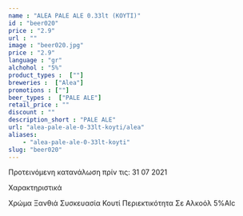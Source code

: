 ```yaml
---
name : "ALEA PALE ALE 0.33lt (ΚΟΥΤΙ)"
id : "beer020"
price : "2.9"
url : ""
image : "beer020.jpg"
price : "2.9"
language : "gr"
alchohol : "5%"
product_types :  [""]
breweries :  ["Alea"]
promotions : [""]
beer_types :  ["PALE ALE"]
retail_price : ""
discount : ""
description_short : "PALE ALE"
url: "alea-pale-ale-0-33lt-koyti/alea"
aliases: 
    - "alea-pale-ale-0-33lt-koyti"
slug: "beer020"
---
```


Προτεινόμενη κατανάλωση πρίν τις: 31 07 2021

Χαρακτηριστικά

Χρώμα
Ξανθιά
Συσκευασία
Κουτί
Περιεκτικότητα Σε Αλκοόλ
5%Alc